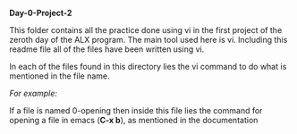 **Day-0-Project-2**

This folder contains all the practice done using vi in the first project of the zeroth day of the ALX program. 
The main tool used here is vi. 
Including this readme file all of the files have been written using vi. 

In each of the files found in this directory lies the vi command to do what is mentioned in the file name.

*For example:*

If a file is named 0-opening then inside this file lies the command for opening
a file in emacs (**C-x b**), as mentioned in the documentation
